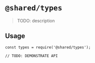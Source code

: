 # `@shared/types`

> TODO: description

## Usage

```
const types = require('@shared/types');

// TODO: DEMONSTRATE API
```
